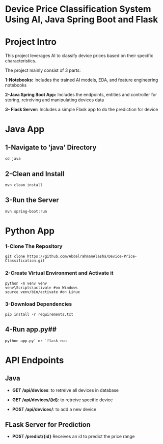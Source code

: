 # Device Price Classification System Using AI, Java Spring Boot and Flask
# Project Intro
This project leverages AI to classify device prices based on their specific characteristics.

The project mainly consist of 3 parts:

**1-Notebooks:** Includes the trained AI models, EDA, and feature engineering notebooks

**2-Java Spring Boot App:** Includes the endpoints, entities and controller for storing, retreiving and manipulating devices data

**3- Flask Server:** Includes a simple Flask app to do the prediction for device

# Java App
## 1-Navigate to 'java' Directory
```
cd java
```

## 2-Clean and Install
```
mvn clean install
```

## 3-Run the Server
```
mvn spring-boot:run
```

# Python App

### 1-Clone The Repository
```
git clone https://github.com/AbdelrahmanAlasha/Device-Price-Classification.git
```

### 2-Create Virtual Environment and Activate it
```
python -m venv venv
venv\Scripts\activate #on Windows
source venv/bin/activate #on Linux
```
### 3-Download Dependencies
```
pip install -r requirements.txt
```

## 4-Run app.py##
```
python app.py` or `flask run
```

# API Endpoints
## Java
- **GET /api/devices**: to retreive all devices in database

- **GET /api/devices/{id}**: to retreive specific device

- **POST /api/devices/**: to add a new device

## FLask Server for Prediction
- **POST /predict/{id}** Receives an id to predict the price range




  
